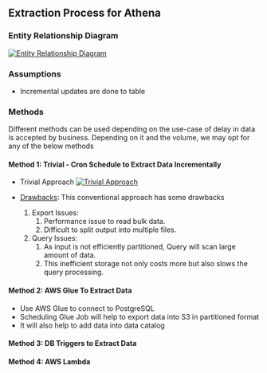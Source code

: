 ## Extraction Process for Athena

### Entity Relationship Diagram
[![Entity Relationship Diagram](https://mermaid.ink/img/pako:eNqNVG1vmzAQ_iuWv3STGqn7GlWV2EK1qYxMLVG_IKELPhIvYCNzJOuS_vfZQAIl6TYkBHpezse9sOepFsinHM1MwspAEStmL6HTukBFSUVAdZWgqgt20JPJYc9mHVexKYv57a3j0ABJre7uYv5-gH1LuYvwF7HUIBCKESqVJHkBt7eB1OLJFpXQ5j16hG_RyEyewV5N2itLo7c4zkoXZY7ngXaS1kmGKJaQbi5xaMwxq9f20VfqcGhKN3_88tV_ih696Ns8nETe58C3RTSYWS-qFKuRb1CxpVxV9lMgZ1KwHw89UdcW0CZdY0VtF5KuFu7VcvcPtk3hPGLhIgiO_TmlrpB22myc8G-yTOaYNEf9U1UCrVlPbMHmBqafCHop0QYJUK2s8NPNzTDMxcEbgdbsh4vvQ9vgi1341jYCWedjM__eWwQRu8rqPL8ahllqnSOotp8bpXeqGzZ2NlUOdUXriZ-VVqxAAgEEQ4MsbGugKFldCjfYCZDL5dke0pDst1Z4yiqcP3_4-KayJ3-3MP_pb4aQX3O7nAVIYZe8GaeY0xoLjLnbXgFm02itrs3OF5K04dMM8gqvOdg9eXpRKZ-SqfEo6v4Vner1DwNOYGI)](https://mermaid-js.github.io/mermaid-live-editor/edit/#pako:eNqNVG1vmzAQ_iuWv3STGqn7GlWV2EK1qYxMLVG_IKELPhIvYCNzJOuS_vfZQAIl6TYkBHpezse9sOepFsinHM1MwspAEStmL6HTukBFSUVAdZWgqgt20JPJYc9mHVexKYv57a3j0ABJre7uYv5-gH1LuYvwF7HUIBCKESqVJHkBt7eB1OLJFpXQ5j16hG_RyEyewV5N2itLo7c4zkoXZY7ngXaS1kmGKJaQbi5xaMwxq9f20VfqcGhKN3_88tV_ih696Ns8nETe58C3RTSYWS-qFKuRb1CxpVxV9lMgZ1KwHw89UdcW0CZdY0VtF5KuFu7VcvcPtk3hPGLhIgiO_TmlrpB22myc8G-yTOaYNEf9U1UCrVlPbMHmBqafCHop0QYJUK2s8NPNzTDMxcEbgdbsh4vvQ9vgi1341jYCWedjM__eWwQRu8rqPL8ahllqnSOotp8bpXeqGzZ2NlUOdUXriZ-VVqxAAgEEQ4MsbGugKFldCjfYCZDL5dke0pDst1Z4yiqcP3_4-KayJ3-3MP_pb4aQX3O7nAVIYZe8GaeY0xoLjLnbXgFm02itrs3OF5K04dMM8gqvOdg9eXpRKZ-SqfEo6v4Vner1DwNOYGI)

### Assumptions
- Incremental updates are done to table

### Methods
Different methods can be used depending on the use-case of delay in data is accepted by business.
Depending on it and the volume, we may opt for any of the below methods
    
#### Method 1: Trivial - Cron Schedule to Extract Data Incrementally
- Trivial Approach
[![Trivial Approach](https://mermaid.ink/img/pako:eNpNzr0OgjAQAOBXITdpQjWKE4MJERfjogwOlOGghzRCa0qJIYR3txgx3nJ_3yU3QKEFQQhlrV9FhcZ65ytXngspNukiRos5trTMGNtLsU0PRit20nk2o7_RhwQp50mw_u3nnq3YpSPTu-zUbhiiW-JFtiKF4wg-NGQalMK9MkynHNyqIQ6hKwWaBweuJtc9BVo6Cmm1gbDEuiUfsLM66VUBoTUdzSiWeDfYfNX4BqRpTRE)](https://mermaid-js.github.io/mermaid-live-editor/edit#pako:eNpNzr0OgjAQAOBXITdpQjWKE4MJERfjogwOlOGghzRCa0qJIYR3txgx3nJ_3yU3QKEFQQhlrV9FhcZ65ytXngspNukiRos5trTMGNtLsU0PRit20nk2o7_RhwQp50mw_u3nnq3YpSPTu-zUbhiiW-JFtiKF4wg-NGQalMK9MkynHNyqIQ6hKwWaBweuJtc9BVo6Cmm1gbDEuiUfsLM66VUBoTUdzSiWeDfYfNX4BqRpTRE)
- <u>Drawbacks</u>:
  This conventional approach has some drawbacks

  1. Export Issues:
     1. Performance issue to read bulk data.
     2. Difficult to split output into multiple files.
  2. Query Issues: 
     1. As input is not efficiently partitioned, Query will scan large amount of data.
     2. This inefficient storage not only costs more but also slows the query processing.
#### Method 2: AWS Glue To Extract Data 
- Use AWS Glue to connect to PostgreSQL
- Scheduling Glue Job will help to export data into S3 in partitioned format
- It will also help to add data into data catalog
#### Method 3: DB Triggers to Extract Data
#### Method 4: AWS Lambda






